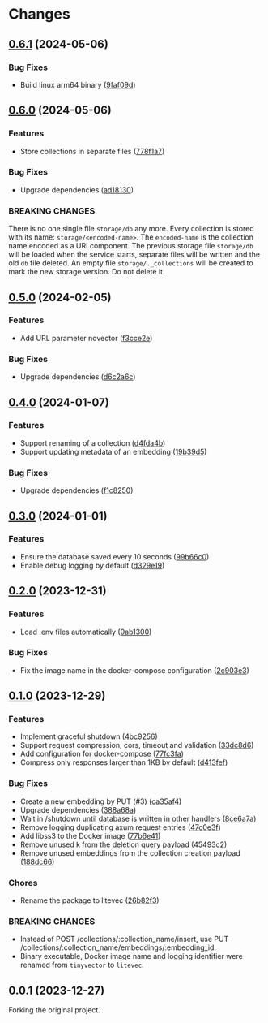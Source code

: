 # Changes

## [0.6.1](https://github.com/prantlf/litevec/compare/v0.6.0...v0.6.1) (2024-05-06)

### Bug Fixes

* Build linux arm64 binary ([9faf09d](https://github.com/prantlf/litevec/commit/9faf09d722bd1d0737f9f9a191190b762030a44e))

## [0.6.0](https://github.com/prantlf/litevec/compare/v0.5.0...v0.6.0) (2024-05-06)

### Features

* Store collections in separate files ([778f1a7](https://github.com/prantlf/litevec/commit/778f1a7cbd76d422a51504d78a4be14b8fcbd846))

### Bug Fixes

* Upgrade dependencies ([ad18130](https://github.com/prantlf/litevec/commit/ad181302c3e0a69dc15df4fe459d059f987ed908))

### BREAKING CHANGES

There is no one single file `storage/db` any more.
Every collection is stored with its name: `storage/<encoded-name>`.
The `encoded-name` is the collection name encoded as a URI component.
The previous storage file `storage/db` will be loaded when the service
starts, separate files will be written and the old `db` file deleted.
An empty file `storage/._collections` will be created to mark the new
storage version. Do not delete it.

## [0.5.0](https://github.com/prantlf/litevec/compare/v0.4.0...v0.5.0) (2024-02-05)

### Features

* Add URL parameter novector ([f3cce2e](https://github.com/prantlf/litevec/commit/f3cce2e7009be7148450af43d38b0da254576ac7))

### Bug Fixes

* Upgrade dependencies ([d6c2a6c](https://github.com/prantlf/litevec/commit/d6c2a6c7001556981fb474318131104ae60c57c0))

## [0.4.0](https://github.com/prantlf/litevec/compare/v0.3.0...v0.4.0) (2024-01-07)

### Features

* Support renaming of a collection ([d4fda4b](https://github.com/prantlf/litevec/commit/d4fda4b9db02546cba4fd1b2cc09fb38d8a73eef))
* Support updating metadata of an embedding ([19b39d5](https://github.com/prantlf/litevec/commit/19b39d5cc24399678829b04059e42ec098037a6d))

### Bug Fixes

* Upgrade dependencies ([f1c8250](https://github.com/prantlf/litevec/commit/f1c82509cb028eee286c7fdfc1315d8747ce8264))

## [0.3.0](https://github.com/prantlf/litevec/compare/v0.2.0...v0.3.0) (2024-01-01)

### Features

* Ensure the database saved every 10 seconds ([99b66c0](https://github.com/prantlf/litevec/commit/99b66c03d43bd86908f7d836e41030032eb49472))
* Enable debug logging by default ([d329e19](https://github.com/prantlf/litevec/commit/d329e190f48dfead1ec254097bb280597dd778be))

## [0.2.0](https://github.com/prantlf/litevec/compare/v0.1.0...v0.2.0) (2023-12-31)

### Features

* Load .env files automatically ([0ab1300](https://github.com/prantlf/litevec/commit/0ab1300966ab4e486450de9bf460663404c21ad1))

### Bug Fixes

* Fix the image name in the docker-compose configuration ([2c903e3](https://github.com/prantlf/litevec/commit/2c903e3b528689eea651e6843069b081299d489e))

## [0.1.0](https://github.com/prantlf/litevec/compare/v0.0.1...v0.1.0) (2023-12-29)

### Features

* Implement graceful shutdown ([4bc9256](https://github.com/prantlf/litevec/commit/4bc9256e914811c1d09009d74300905567cd5c59))
* Support request compression, cors, timeout and validation ([33dc8d6](https://github.com/prantlf/litevec/commit/33dc8d6341809bfea6f1b8f32006d00a5913b68e))
* Add configuration for docker-compose ([77fc3fa](https://github.com/prantlf/litevec/commit/77fc3faec59a612bff321967b3e45337cd1c0b35))
* Compress only responses larger than 1KB by default ([d413fef](https://github.com/prantlf/litevec/commit/d413fef7a4ed067fb2a44484324185f578d1b5aa))

### Bug Fixes

* Create a new embedding by PUT (#3) ([ca35af4](https://github.com/prantlf/litevec/commit/ca35af436091e068f5b2c957b1d0e9d8b348bb3d))
* Upgrade dependencies ([388a68a](https://github.com/prantlf/litevec/commit/388a68a8cae3eedc839191d439ee8848594744d4))
* Wait in /shutdown until database is written in other handlers ([8ce6a7a](https://github.com/prantlf/litevec/commit/8ce6a7adf5c82a9fba8445c11c21cab037c201a9))
* Remove logging duplicating axum request entries ([47c0e3f](https://github.com/prantlf/litevec/commit/47c0e3fe12eda5db006581a67ca9bcafa1ad677d))
* Add libss3 to the Docker image ([77b6e41](https://github.com/prantlf/litevec/commit/77b6e41a5cbfbb09ce06c3cf87c2b199843b5d29))
* Remove unused k from the deletion query payload ([45493c2](https://github.com/prantlf/litevec/commit/45493c2503d1a14debeb7fb36bf22bd9ffb047ff))
* Remove unused embeddings from the collection creation payload ([188dc66](https://github.com/prantlf/litevec/commit/188dc6652aa954a2c903ee3bf29baec881d5a7e0))

### Chores

* Rename the package to litevec ([26b82f3](https://github.com/prantlf/litevec/commit/26b82f31c2859f4819ed2e2a58fb9667b4717046))

### BREAKING CHANGES

* Instead of POST /collections/:collection_name/insert, use PUT /collections/:collection_name/embeddings/:embedding_id.
* Binary executable, Docker image name and logging identifier were renamed from `tinyvector` to `litevec`.

## 0.0.1 (2023-12-27)

Forking the original project.
